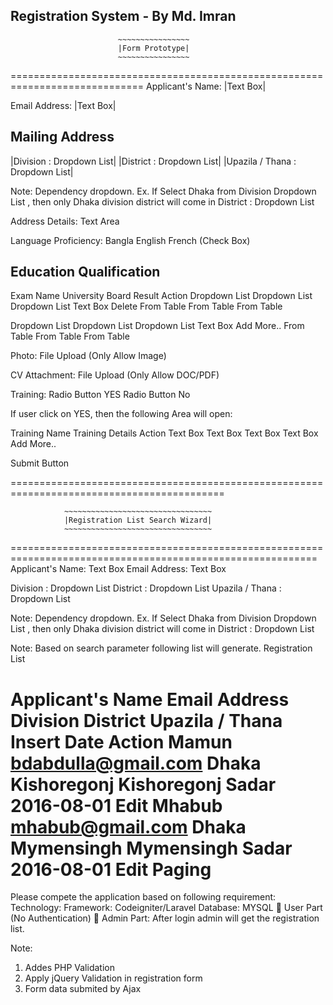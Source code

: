 Registration System - By Md. Imran
-----------------------------------

							~~~~~~~~~~~~~~~~
							|Form Prototype|
							~~~~~~~~~~~~~~~~
=============================================================================
Applicant's Name:	|Text Box|

Email Address:	|Text Box|

Mailing Address
----------------
|Division : Dropdown List|       |District : Dropdown List|          |Upazila / Thana : Dropdown List|

Note: Dependency dropdown. Ex. If Select Dhaka from Division Dropdown List  , then only Dhaka division district will come in District : Dropdown List         
      
Address Details:	Text Area

Language Proficiency: 	Bangla  English French  (Check Box)

Education Qualification
-------------------------
Exam Name	          University 	      Board	         Result	          Action
Dropdown List        Dropdown List     Dropdown List  	Text Box          Delete
From Table            From Table         From Table

Dropdown List        Dropdown List     Dropdown List     Text Box        Add More..
From Table            From Table         From Table


Photo:	File Upload (Only Allow Image)

CV Attachment:	File Upload (Only Allow DOC/PDF)



Training:	Radio Button YES      Radio Button No

If user click on YES, then the following  Area will open:

Training Name	Training Details	Action
Text Box	       Text Box	
Text Box	       Text Box	       Add More..

Submit Button

===========================================================================================

				~~~~~~~~~~~~~~~~~~~~~~~~~~~~~~~~~
				|Registration List Search Wizard|
				~~~~~~~~~~~~~~~~~~~~~~~~~~~~~~~~~
===========================================================================================================
Applicant's Name:	Text Box
	Email Address:	Text Box

Division : Dropdown List         District : Dropdown List        Upazila / Thana : Dropdown List

Note: Dependency dropdown. Ex. If Select Dhaka from Division Dropdown List  , then only Dhaka division district will come in District : Dropdown List         


Note: Based on search parameter following list will generate.
Registration List

Applicant's Name	Email Address	Division	District 	Upazila / Thana	Insert Date	Action
Mamun	        bdabdulla@gmail.com	Dhaka	Kishoregonj	Kishoregonj  Sadar	2016-08-01	Edit
Mhabub	        mhabub@gmail.com	Dhaka	Mymensingh	Mymensingh Sadar	2016-08-01	Edit
Paging
============================================================================================================


Please compete the application based on following requirement:
Technology: 
Framework: Codeigniter/Laravel
Database: MYSQL
	User Part (No Authentication)
	Admin Part:  After login admin will get the registration list.




Note: 
1.	Addes PHP Validation
2.	Apply jQuery Validation in registration form
3.	Form data submited by Ajax
